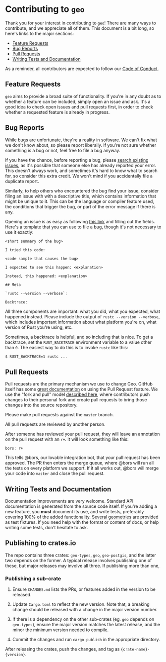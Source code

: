 # Contributing to `geo`
[contributing-to-geo]: #contributing-to-geo

Thank you for your interest in contributing to `geo`! There
are many ways to contribute, and we appreciate all of them.
This document is a bit long, so here's links to the major
sections:

* [Feature Requests](#feature-requests)
* [Bug Reports](#bug-reports)
* [Pull Requests](#pull-requests)
* [Writing Tests and Documentation](#writing-documentation)

As a reminder, all contributors are expected to follow our [Code of Conduct][coc].

[coc]: https://github.com/georust/geo/blob/master/CODE_OF_CONDUCT.md

## Feature Requests
[feature-requests]: #feature-requests

`geo` aims to provide a broad suite of functionality. If
you're in any doubt as to whether a feature can be included,
simply open an issue and ask. It's a good idea to check open
issues and pull requests first, in order to check whether a
requested feature is already in progress.

## Bug Reports
[bug-reports]: #bug-reports

While bugs are unfortunate, they're a reality in software.
We can't fix what we don't know about, so please report
liberally. If you're not sure whether something is a bug or
not, feel free to file a bug anyway.

If you have the chance, before reporting a bug, please [search existing
issues](https://github.com/georust/geo/search?q=&type=Issues&utf8=✓),
as it's possible that someone else has already reported your error. This doesn't
always work, and sometimes it's hard to know what to search for, so consider this
extra credit. We won't mind if you accidentally file a duplicate report.

Similarly, to help others who encountered the bug find your
issue, consider filing an issue with with a descriptive
title, which contains information that might be unique to
it. This can be the language or compiler feature used, the
conditions that trigger the bug, or part of the error
message if there is any.

Opening an issue is as easy as following [this
link](https://github.com/georust/geo/issues/new) and filling out the fields.
Here's a template that you can use to file a bug, though it's not necessary to
use it exactly:

    <short summary of the bug>

    I tried this code:

    <code sample that causes the bug>

    I expected to see this happen: <explanation>

    Instead, this happened: <explanation>

    ## Meta

    `rustc --version --verbose`:

    Backtrace:

All three components are important: what you did, what you expected, what
happened instead. Please include the output of `rustc --version --verbose`,
which includes important information about what platform you're on, what
version of Rust you're using, etc.

Sometimes, a backtrace is helpful, and so including that is nice. To get
a backtrace, set the `RUST_BACKTRACE` environment variable to a value
other than `0`. The easiest way
to do this is to invoke `rustc` like this:

```bash
$ RUST_BACKTRACE=1 rustc ...
```

## Pull Requests
[pull-requests]: #pull-requests

Pull requests are the primary mechanism we use to change
Geo. GitHub itself has some [great
documentation][about-pull-requests] on using the Pull
Request feature. We use the "fork and pull" model [described
here][development-models], where contributors push changes
to their personal fork and create pull requests to bring
those changes into the source repository.

[about-pull-requests]: https://help.github.com/articles/about-pull-requests/
[development-models]: https://help.github.com/articles/about-collaborative-development-models/

Please make pull requests against the `master` branch.

All pull requests are reviewed by another person.

After someone has reviewed your pull request, they will
leave an annotation on the pull request with an `r+`. It
will look something like this:

    bors: r+

This tells @bors, our lovable integration bot, that your
pull request has been approved. The PR then enters the merge
queue, where @bors will run all the tests on every platform
we support. If it all works out, @bors will merge your code
into `master` and close the pull request.

## Writing Tests and Documentation
[writing-documentation]: #writing-documentation

Documentation improvements are very welcome. Standard API
documentation is generated from the source code itself. If
you're adding a new feature, you **must** document its use,
and write tests, preferably covering 100% of the added
functionality. [Several
geometries](geo/src/algorithm/test_fixtures) are provided as
test fixtures. If you need help with the format or content
of docs, or help writing some tests, don't hesitate to ask.

## Publishing to crates.io

The repo contains three crates: `geo-types`, `geo`,
`geo-postgis`, and the latter two depends on the former. A
typical release involves publishing one of these, but major
releases may involve all three.  If publishing more than one,

### Publishing a sub-crate

1. Ensure `CHANGES.md` lists the PRs, or features added in
   the version to be released.

1. Update `Cargo.toml` to reflect the new version. Note
   that, a breaking change should be released with a change
   in the major version number.

1. If there is a dependency on the other sub-crates (eg.
   `geo` depends on `geo-types`), ensure the major version
   matches the latest release, and the minor the minimum
   version needed to compile.

1. Commit the changes and run `cargo publish` in the
   appropriate directory.

After releasing the crates, push the changes, and tag as
`{crate-name}-{version}`.
